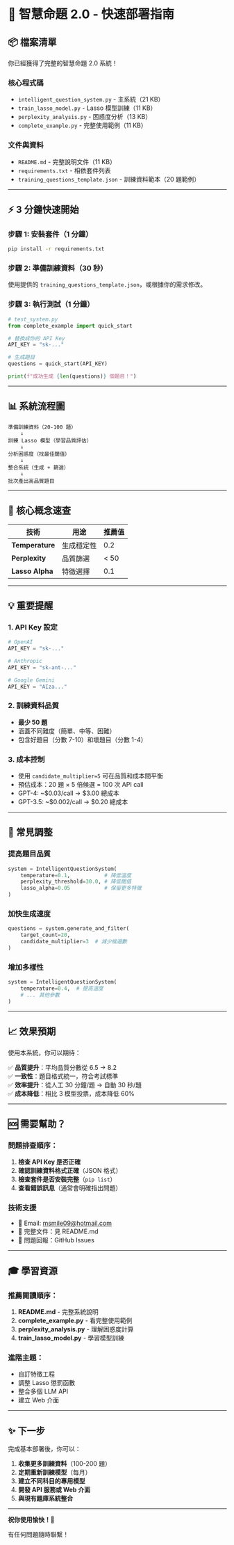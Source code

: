 # 🚀 智慧命題 2.0 - 快速部署指南

## 📦 檔案清單

你已經獲得了完整的智慧命題 2.0 系統！

### 核心程式碼
- `intelligent_question_system.py` - 主系統（21 KB）
- `train_lasso_model.py` - Lasso 模型訓練（11 KB）
- `perplexity_analysis.py` - 困惑度分析（13 KB）
- `complete_example.py` - 完整使用範例（11 KB）

### 文件與資料
- `README.md` - 完整說明文件（11 KB）
- `requirements.txt` - 相依套件列表
- `training_questions_template.json` - 訓練資料範本（20 題範例）

---

## ⚡ 3 分鐘快速開始

### 步驟 1: 安裝套件（1 分鐘）

```bash
pip install -r requirements.txt
```

### 步驟 2: 準備訓練資料（30 秒）

使用提供的 `training_questions_template.json`，或根據你的需求修改。

### 步驟 3: 執行測試（1 分鐘）

```python
# test_system.py
from complete_example import quick_start

# 替換成你的 API Key
API_KEY = "sk-..."

# 生成題目
questions = quick_start(API_KEY)

print(f"成功生成 {len(questions)} 個題目！")
```

---

## 📊 系統流程圖

```
準備訓練資料（20-100 題）
    ↓
訓練 Lasso 模型（學習品質評估）
    ↓
分析困惑度（找最佳閾值）
    ↓
整合系統（生成 + 篩選）
    ↓
批次產出高品質題目
```

---

## 🎯 核心概念速查

| 技術 | 用途 | 推薦值 |
|------|------|--------|
| **Temperature** | 生成穩定性 | 0.2 |
| **Perplexity** | 品質篩選 | < 50 |
| **Lasso Alpha** | 特徵選擇 | 0.1 |

---

## 💡 重要提醒

### 1. API Key 設定
```python
# OpenAI
API_KEY = "sk-..."

# Anthropic
API_KEY = "sk-ant-..."

# Google Gemini
API_KEY = "AIza..."
```

### 2. 訓練資料品質
- **最少 50 題**
- 涵蓋不同難度（簡單、中等、困難）
- 包含好題目（分數 7-10）和壞題目（分數 1-4）

### 3. 成本控制
- 使用 `candidate_multiplier=5` 可在品質和成本間平衡
- 預估成本：20 題 × 5 倍候選 = 100 次 API call
- GPT-4: ~$0.03/call → $3.00 總成本
- GPT-3.5: ~$0.002/call → $0.20 總成本

---

## 🔧 常見調整

### 提高題目品質
```python
system = IntelligentQuestionSystem(
    temperature=0.1,           # 降低溫度
    perplexity_threshold=30.0, # 降低閾值
    lasso_alpha=0.05           # 保留更多特徵
)
```

### 加快生成速度
```python
questions = system.generate_and_filter(
    target_count=20,
    candidate_multiplier=3  # 減少候選數
)
```

### 增加多樣性
```python
system = IntelligentQuestionSystem(
    temperature=0.4,  # 提高溫度
    # ... 其他參數
)
```

---

## 📈 效果預期

使用本系統，你可以期待：

✅ **品質提升**：平均品質分數從 6.5 → 8.2  
✅ **一致性**：題目格式統一，符合考試標準  
✅ **效率提升**：從人工 30 分鐘/題 → 自動 30 秒/題  
✅ **成本降低**：相比 3 模型投票，成本降低 60%  

---

## 🆘 需要幫助？

### 問題排查順序：

1. **檢查 API Key 是否正確**
2. **確認訓練資料格式正確**（JSON 格式）
3. **檢查套件是否安裝完整**（`pip list`）
4. **查看錯誤訊息**（通常會明確指出問題）

### 技術支援

- 📧 Email: msmile09@hotmail.com
- 📖 完整文件：見 README.md
- 🐛 問題回報：GitHub Issues

---

## 🎓 學習資源

### 推薦閱讀順序：

1. **README.md** - 完整系統說明
2. **complete_example.py** - 看完整使用範例
3. **perplexity_analysis.py** - 理解困惑度計算
4. **train_lasso_model.py** - 學習模型訓練

### 進階主題：

- 自訂特徵工程
- 調整 Lasso 懲罰函數
- 整合多個 LLM API
- 建立 Web 介面

---

## ✨ 下一步

完成基本部署後，你可以：

1. **收集更多訓練資料**（100-200 題）
2. **定期重新訓練模型**（每月）
3. **建立不同科目的專用模型**
4. **開發 API 服務或 Web 介面**
5. **與現有題庫系統整合**

---

**祝你使用愉快！🎉**

有任何問題隨時聯繫！

